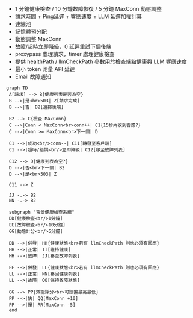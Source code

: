 - 1 分鐘健康檢查 / 10 分鐘故障恢復 / 5 分鐘 MaxConn 動態調整
- 請求時間 + Ping延遲 + 響應速度 + LLM 延遲加權計算
- 連線池
- 記憶體預分配
- 動態調整 MaxConn
- 故障/超時立即降級，0 延遲重試下個後端
- proxypass 處理請求，timer 處理健康檢查
- 提供 healthPath / llmCheckPath 參數用於檢查端點健康與 LLM 響應速度
- 最小 token 測量 API 延遲
- Email 故障通知

```mermaid
graph TD
 A[請求] --> B{健康列表是否為空}
 B -->|是<br>503| Z[請求完成]
 B -->|否| B2[選擇後端]
 
 B2 --> C{檢查 MaxConn}
 C -->|Conn < MaxConn<br>conn++| C1{15秒內收到響應?}
 C -->|Conn >= MaxConn<br>下一個| D
 
 C1 -->|成功<br/>conn--| C11[轉發至客戶端]
 C1 -->|超時/錯誤<br/>立即降級| C12[移至故障列表]
 
 C12 --> D{健康列表為空?}
 D -->|否<br>下一個| B2
 D -->|是<br>503| Z
 
 C11 --> Z
 
 JJ -.-> B2
 NN -.-> B2
 
 subgraph "背景健康檢查系統"
 DD[健康檢查<br/>1分鐘]
 EE[故障檢查<br/>10分鐘]
 GG[動態計分<br/>5分鐘]
 
 DD -->|併發| HH{健康狀態<br>若有 llmCheckPath 則也必須有回應}
 HH -->|正常| II[維持健康]
 HH -->|故障| JJ[移至故障列表]
 
 EE -->|併發| LL{健康狀態<br>若有 llmCheckPath 則也必須有回應}
 LL -->|正常| NN[移回健康列表]
 LL -->|故障| OO[保持故障狀態]
 
 GG --> PP{效能評分<br>可設置最高最低}
 PP -->|快| QQ[MaxConn +10]
 PP -->|慢| RR[MaxConn -5]
 end
```
